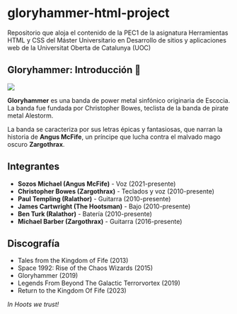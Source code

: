 # gloryhammer-html-project
Repositorio que aloja el contenido de la PEC1 de la asignatura Herramientas HTML y CSS del Máster Universitario en Desarrollo de sitios y aplicaciones web de la Universitat Oberta de Catalunya (UOC)



## Gloryhammer: Introducción 🔨

![](https://github.com/carlosbej2/gloryhammer-html-project/blob/main/src/assets/img/gloryhammer_readme.gif)

**Gloryhammer** es una banda de power metal sinfónico originaria de Escocia. La banda fue fundada por Christopher Bowes, teclista de la banda de pirate metal Alestorm. 

La banda se caracteriza por sus letras épicas y fantasiosas, que narran la historia de **Angus McFife**, un príncipe que lucha contra el malvado mago oscuro **Zargothrax**.

## Integrantes
- **Sozos Michael (Angus McFife)** - Voz (2021-presente)
- **Christopher Bowes (Zargothrax)** - Teclados y voz (2010-presente)
- **Paul Templing (Ralathor)** - Guitarra (2010-presente)
- **James Cartwright (The Hootsman)** - Bajo (2010-presente)
- **Ben Turk (Ralathor)** - Batería (2010-presente)
- **Michael Barber (Zargothrax)** - Guitarra (2016-presente)

## Discografía

- Tales from the Kingdom of Fife (2013)
- Space 1992: Rise of the Chaos Wizards (2015)
- Gloryhammer (2019)
- Legends From Beyond The Galactic Terrorvortex (2019)
- Return to the Kingdom Of Fife (2023)





*In Hoots we trust!*
